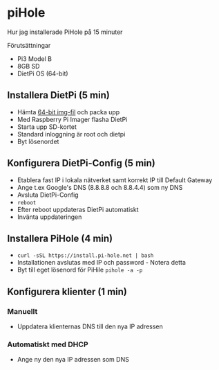 # piHole

Hur jag installerade PiHole på 15 minuter

Förutsättningar
* Pi3 Model B
* 8GB SD
* DietPi OS (64-bit)

## Installera DietPi (5 min)

* Hämta <a href="https://dietpi.com/">64-bit img-fil</a> och packa upp  
* Med Raspberry Pi Imager flasha DietPi
* Starta upp SD-kortet
* Standard inloggning är root och dietpi
* Byt lösenordet  

## Konfigurera DietPi-Config (5 min)

* Etablera fast IP i lokala nätverket samt korrekt IP till Default Gateway
* Ange t.ex Google's DNS (8.8.8.8 och 8.8.4.4) som ny DNS 
* Avsluta DietPi-Config
* ```reboot```
* Efter reboot uppdateras DietPi automatiskt
* Invänta uppdateringen

## Installera PiHole (4 min)

* ```curl -sSL https://install.pi-hole.net | bash```
* Installationen avslutas med IP och password - Notera detta
* Byt till eget lösenord för PiHile ```pihole -a -p```

## Konfigurera klienter (1 min)

### Manuellt

* Uppdatera klienternas DNS till den nya IP adressen

### Automatiskt med DHCP

* Ange ny den nya IP adressen som DNS
